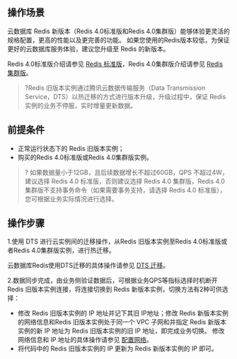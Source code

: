 
## 操作场景

云数据库 Redis 新版本（Redis 4.0标准版和Redis 4.0集群版）能够体验更灵活的规格配置，更高的性能以及更完善的功能。
如果您使用的Redis版本较低，为保证更好的云数据库服务体验，建议您升级至 Redis 的新版本。

Redis 4.0标准版介绍请参见 [Redis 标准版](https://cloud.tencent.com/document/product/239/36151)，Redis 4.0集群版介绍请参见 [Redis 集群版](https://cloud.tencent.com/document/product/239/18336)。


>?Redis 旧版本实例通过腾讯云数据传输服务（Data Transmission Service，DTS）以热迁移的方式进行版本升级，升级过程中，保证 Redis 实例的业务不停服，实时增量更新数据。

## 前提条件
- 正常运行状态下的 Redis 旧版本实例；
- 购买的Redis 4.0标准版或Redis 4.0集群版实例。
>? 如果数据量小于12GB，且后续数据增长不超过60GB，QPS 不超过4W，建议选择 Redis 4.0 标准版，否则建议选择  Redis 4.0 集群版，Redis 4.0 集群版不支持事务命令（如果需要事务支持，请选择 Redis 4.0 标准版），您可根据业务实际情况进行选择。

## 操作步骤
1.使用 DTS 进行云实例间的迁移操作，从Redis 旧版本实例至Redis 4.0标准版或者Redis 4.0集群版实例，进行热迁移。

云数据库Redis使用DTS迁移的具体操作请参见 [DTS 迁移](https://cloud.tencent.com/document/product/239/31958)。

2.数据同步完成，由业务侧验证数据后，可根据业务QPS等指标选择时机断开 Redis 旧版本实例连接，将连接切换到 Redis 新版本实例，切换方法有2种可供选择：
- 修改 Redis 旧版本实例的 IP 地址并记下其旧 IP地址；修改 Redis 新版本实例的网络信息和Redis 旧版本实例处于同一个 VPC 子网和并指定 Redis 新版本实例的新 IP 地址为 Redis 旧版本实例的旧 IP 地址，即完成业务切换。
修改网络信息和 IP 地址的具体操作请参见 [配置网络](https://cloud.tencent.com/document/product/239/30910)。
- 将代码中的 Redis 旧版本实例的 IP 更新为 Redis 新版本实例的 IP 即可。
